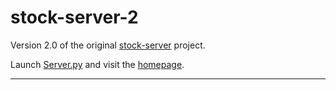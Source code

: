 # stock-server-2

Version 2.0 of the original [stock-server](https://github.com/CameronHicks1/stock-server) project. 

Launch [Server.py](https://github.com/CameronHicks1/stock-server-2/blob/master/Server.py) and visit the [homepage](http://localhost:8080/stocks/).

---
